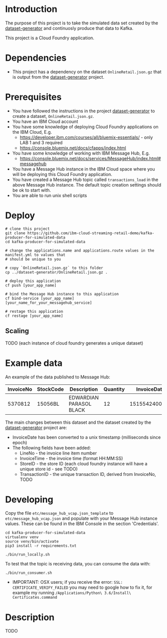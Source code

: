 # Introduction

The purpose of this project is to take the simulated data set created by the [dataset-generator](https://github.com/ibm-cloud-streaming-retail-demo/dataset-generator) and continuosly produce that data to Kafka.

This project is a Cloud Foundry application.

# Dependencies

- This project has a dependency on the dataset `OnlineRetail.json.gz` that is output from the [dataset-generator](https://github.com/ibm-cloud-streaming-retail-demo/dataset-generator) project.

# Prerequisites

- You have followed the instructions in the project [dataset-generator](https://github.com/ibm-cloud-streaming-retail-demo/dataset-generator) to create a dataset, `OnlineRetail.json.gz`.
- You have an IBM Cloud account
- You have some knowledge of deploying Cloud Foundry applications on the IBM Cloud, E.g. 
  - https://developer.ibm.com/courses/all/bluemix-essentials/ - only LAB 1 and 3 required
  - https://console.bluemix.net/docs/cfapps/index.html
- You have some knowledge of working with IBM Message Hub, E.g.
  - https://console.bluemix.net/docs/services/MessageHub/index.html#messagehub
- You have a Message Hub instance in the IBM Cloud space where you will be deploying this Cloud Foundry application. 
- You have created a Message Hub topic called `transactions_load` in the above Message Hub instance.  The default topic creation settings should be ok to start with.
- You are able to run unix shell scripts


# Deploy

```
# clone this project
git clone https://github.com/ibm-cloud-streaming-retail-demo/kafka-producer-for-simulated-data
cd kafka-producer-for-simulated-data

# change the applications.name and applications.route values in the manifest.yml to values that
# should be unique to you

# copy `OnlineRetail.json.gz` to this folder
cp ../dataset-generator/OnlineRetail.json.gz .

# deploy this application
cf push [your_app_name]

# bind the Message Hub instance to this application
cf bind-service [your_app_name] [your_name_for_your_messagehub_service]

# restage this application
cf restage [your_app_name]
```

## Scaling

TODO (each instance of cloud foundry generates a unique dataset)

# Example data

An example of the data published to Message Hub:

InvoiceNo | StockCode | Description             | Quantity | InvoiceDate    | UnitPrice | CustomerID | Country | LineNo | InvoiceTime | StoreID | TransactionID
-- | -- | -- | -- | -- | -- | -- | -- | -- | -- | -- | --
5370812   | 15056BL   | EDWARDIAN PARASOL BLACK | 12       | 1515542400000 | 5.95      | 15332      | Lithuania  | 3 | 00:00:00 | 0 | 537081230180110

The main changes between this dataset and the dataset created by the  [dataset-generator](https://github.com/ibm-cloud-streaming-retail-demo/dataset-generator) project are:

- InvoiceDate has been converted to a unix timestamp (milliseconds since epoch)
- The following fields have been added:
  - LineNo - the invoice line item number
  - InvoiceTime - the invoice time (format HH:MM:SS)
  - StoreID - the store ID (each cloud foundry instance will have a unique store id - see TODO)
  - TransactionID - the unique transaction ID, derived from InvoiceNo, TODO

# Developing

Copy the file `etc/message_hub_vcap.json_template` to `etc/message_hub_vcap.json` and populate with your Message Hub instance values.  These can be found in the IBM Console in the section 'Credentials'.

```
cd kafka-producer-for-simulated-data
virtualenv venv
source venv/bin/activate
pip3 install -r requirements.txt

./bin/run_locally.sh
```

To test that the topic is receiving data, you can consume the data with:

```
./bin/run_consumer.sh
```

- IMPORTANT: OSX users; if you receive the error: `SSL: CERTIFICATE_VERIFY_FAILED` you may need to google how to fix it, for example my running `/Applications/Python\ 3.6/Install\ Certificates.command`

# Description

TODO

